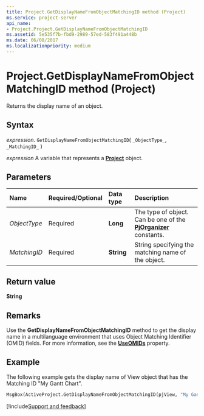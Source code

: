 ```yaml
---
title: Project.GetDisplayNameFromObjectMatchingID method (Project)
ms.service: project-server
api_name:
- Project.Project.GetDisplayNameFromObjectMatchingID
ms.assetid: 5e535f7b-fbd9-2989-57ed-583f491a448b
ms.date: 06/08/2017
ms.localizationpriority: medium
---
```



# Project.GetDisplayNameFromObjectMatchingID method (Project)

Returns the display name of an object.


## Syntax

_expression_. `GetDisplayNameFromObjectMatchingID`( `_ObjectType_`, `_MatchingID_` )

_expression_ A variable that represents a **[Project](project.project.md)** object.


## Parameters



|Name|Required/Optional|Data type|Description|
|:-----|:-----|:-----|:-----|
| _ObjectType_|Required|**Long**|The type of object. Can be one of the **[PjOrganizer](Project.PjOrganizer.md)** constants.|
| _MatchingID_|Required|**String**|String specifying the matching name of the object.|

## Return value

 **String**


## Remarks

Use the **GetDisplayNameFromObjectMatchingID** method to get the display name in a multilanguage environment that uses Object Matching Identifier (OMID) fields. For more information, see the **[UseOMIDs](Project.Application.UseOMIDs.md)** property.


## Example

The following example gets the display name of View object that has the Matching ID "My Gantt Chart".


```vb
MsgBox(ActiveProject.GetDisplayNameFromObjectMatchingID(pjView, "My Gantt Chart"))
```

[!include[Support and feedback](~/includes/feedback-boilerplate.md)]